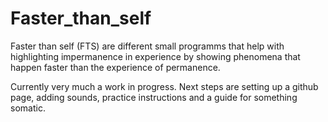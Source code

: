 # Faster_than_self
Faster than self (FTS) are different small programms that help with highlighting impermanence in experience by showing phenomena that happen faster than the experience of permanence.

Currently very much a work in progress. Next steps are setting up a github page, adding sounds, practice instructions and a guide for something somatic.
